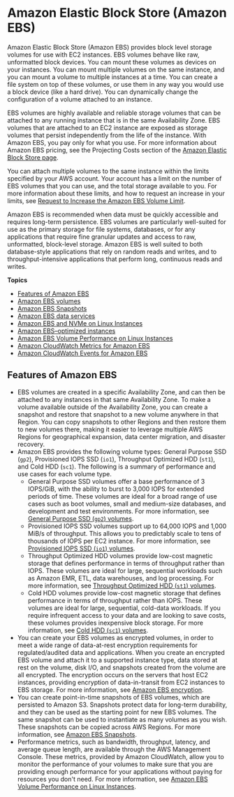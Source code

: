 # Amazon Elastic Block Store \(Amazon EBS\)<a name="AmazonEBS"></a>

Amazon Elastic Block Store \(Amazon EBS\) provides block level storage volumes for use with EC2 instances\. EBS volumes behave like raw, unformatted block devices\. You can mount these volumes as devices on your instances\. You can mount multiple volumes on the same instance, and you can mount a volume to multiple instances at a time\. You can create a file system on top of these volumes, or use them in any way you would use a block device \(like a hard drive\)\. You can dynamically change the configuration of a volume attached to an instance\.

EBS volumes are highly available and reliable storage volumes that can be attached to any running instance that is in the same Availability Zone\. EBS volumes that are attached to an EC2 instance are exposed as storage volumes that persist independently from the life of the instance\. With Amazon EBS, you pay only for what you use\. For more information about Amazon EBS pricing, see the Projecting Costs section of the [Amazon Elastic Block Store page](http://aws.amazon.com/ebs/)\.

You can attach multiple volumes to the same instance within the limits specified by your AWS account\. Your account has a limit on the number of EBS volumes that you can use, and the total storage available to you\. For more information about these limits, and how to request an increase in your limits, see [Request to Increase the Amazon EBS Volume Limit](https://console.aws.amazon.com/support/home#/case/create?issueType=service-limit-increase&limitType=service-code-ebs)\.

Amazon EBS is recommended when data must be quickly accessible and requires long\-term persistence\. EBS volumes are particularly well\-suited for use as the primary storage for file systems, databases, or for any applications that require fine granular updates and access to raw, unformatted, block\-level storage\. Amazon EBS is well suited to both database\-style applications that rely on random reads and writes, and to throughput\-intensive applications that perform long, continuous reads and writes\.

**Topics**
+ [Features of Amazon EBS](#ebs-features)
+ [Amazon EBS volumes](ebs-volumes.md)
+ [Amazon EBS Snapshots](EBSSnapshots.md)
+ [Amazon EBS data services](ebs-data-services.md)
+ [Amazon EBS and NVMe on Linux Instances](nvme-ebs-volumes.md)
+ [Amazon EBS–optimized instances](ebs-optimized.md)
+ [Amazon EBS Volume Performance on Linux Instances](EBSPerformance.md)
+ [Amazon CloudWatch Metrics for Amazon EBS](using_cloudwatch_ebs.md)
+ [Amazon CloudWatch Events for Amazon EBS](ebs-cloud-watch-events.md)

## Features of Amazon EBS<a name="ebs-features"></a>
+ EBS volumes are created in a specific Availability Zone, and can then be attached to any instances in that same Availability Zone\. To make a volume available outside of the Availability Zone, you can create a snapshot and restore that snapshot to a new volume anywhere in that Region\. You can copy snapshots to other Regions and then restore them to new volumes there, making it easier to leverage multiple AWS Regions for geographical expansion, data center migration, and disaster recovery\.
+ Amazon EBS provides the following volume types: General Purpose SSD \(`gp2`\), Provisioned IOPS SSD \(`io1`\), Throughput Optimized HDD \(`st1`\), and Cold HDD \(`sc1`\)\. The following is a summary of performance and use cases for each volume type\.
  + General Purpose SSD volumes offer a base performance of 3 IOPS/GiB, with the ability to burst to 3,000 IOPS for extended periods of time\. These volumes are ideal for a broad range of use cases such as boot volumes, small and medium\-size databases, and development and test environments\. For more information, see [General Purpose SSD \(`gp2`\) volumes](ebs-volume-types.md#EBSVolumeTypes_gp2)\.
  + Provisioned IOPS SSD volumes support up to 64,000 IOPS and 1,000 MiB/s of throughput\. This allows you to predictably scale to tens of thousands of IOPS per EC2 instance\. For more information, see [Provisioned IOPS SSD \(`io1`\) volumes](ebs-volume-types.md#EBSVolumeTypes_piops)\.
  + Throughput Optimized HDD volumes provide low\-cost magnetic storage that defines performance in terms of throughput rather than IOPS\. These volumes are ideal for large, sequential workloads such as Amazon EMR, ETL, data warehouses, and log processing\. For more information, see [Throughput Optimized HDD \(`st1`\) volumes](ebs-volume-types.md#EBSVolumeTypes_st1)\.
  + Cold HDD volumes provide low\-cost magnetic storage that defines performance in terms of throughput rather than IOPS\. These volumes are ideal for large, sequential, cold\-data workloads\. If you require infrequent access to your data and are looking to save costs, these volumes provides inexpensive block storage\. For more information, see [Cold HDD \(`sc1`\) volumes](ebs-volume-types.md#EBSVolumeTypes_sc1)\.
+ You can create your EBS volumes as encrypted volumes, in order to meet a wide range of data\-at\-rest encryption requirements for regulated/audited data and applications\. When you create an encrypted EBS volume and attach it to a supported instance type, data stored at rest on the volume, disk I/O, and snapshots created from the volume are all encrypted\. The encryption occurs on the servers that host EC2 instances, providing encryption of data\-in\-transit from EC2 instances to EBS storage\. For more information, see [Amazon EBS encryption](EBSEncryption.md)\.
+ You can create point\-in\-time snapshots of EBS volumes, which are persisted to Amazon S3\. Snapshots protect data for long\-term durability, and they can be used as the starting point for new EBS volumes\. The same snapshot can be used to instantiate as many volumes as you wish\. These snapshots can be copied across AWS Regions\. For more information, see [Amazon EBS Snapshots](EBSSnapshots.md)\. 
+ Performance metrics, such as bandwidth, throughput, latency, and average queue length, are available through the AWS Management Console\. These metrics, provided by Amazon CloudWatch, allow you to monitor the performance of your volumes to make sure that you are providing enough performance for your applications without paying for resources you don't need\. For more information, see [Amazon EBS Volume Performance on Linux Instances](EBSPerformance.md)\.